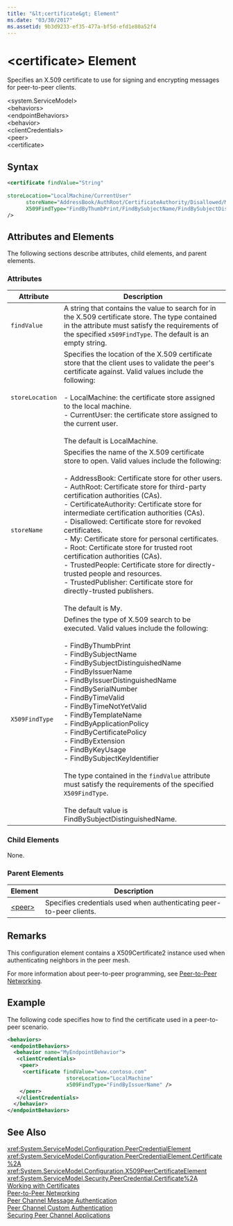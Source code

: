 ```yaml
---
title: "&lt;certificate&gt; Element"
ms.date: "03/30/2017"
ms.assetid: 9b3d9233-ef35-477a-bf5d-efd1e80a52f4
---
```

# &lt;certificate&gt; Element
Specifies an X.509 certificate to use for signing and encrypting messages for peer-to-peer clients.  
  
 \<system.ServiceModel>  
\<behaviors>  
\<endpointBehaviors>  
\<behavior>  
\<clientCredentials>  
\<peer>  
\<certificate>  
  
## Syntax  
  
```xml  
<certificate findValue="String"   
  
storeLocation="LocalMachine/CurrentUser"  
      storeName="AddressBook/AuthRoot/CertificateAuthority/Disallowed/My/Root/TrustedPeople/TrustedPublisher"  
      X509FindType="FindByThumbPrint/FindBySubjectName/FindBySubjectDistinguishedName/FindByIssuerName/FindByIssuerDistinguishedName/FindBySerialNumber/FindByTimeValid/FindByTimeNotYetValid/FindByTemplateName/FindByApplicationPolicy/FindByCertificatePolicy/FindByExtension/FindByKeyUsage/FindBySubjectKeyIdentifier"  
/>  
```  
  
## Attributes and Elements  
 The following sections describe attributes, child elements, and parent elements.  
  
### Attributes  
  
|Attribute|Description|  
|---------------|-----------------|  
|`findValue`|A string that contains the value to search for in the X.509 certificate store. The type contained in the attribute must satisfy the requirements of the specified `x509FindType`. The default is an empty string.|  
|`storeLocation`|Specifies the location of the X.509 certificate store that the client uses to validate the peer's certificate against. Valid values include the following:<br /><br /> -   LocalMachine: the certificate store assigned to the local machine.<br />-   CurrentUser: the certificate store assigned to the current user.<br /><br /> The default is LocalMachine.|  
|`storeName`|Specifies the name of the X.509 certificate store to open. Valid values include the following:<br /><br /> -   AddressBook: Certificate store for other users.<br />-   AuthRoot: Certificate store for third-party certification authorities (CAs).<br />-   CertificateAuthority: Certificate store for intermediate certification authorities (CAs).<br />-   Disallowed: Certificate store for revoked certificates.<br />-   My: Certificate store for personal certificates.<br />-   Root: Certificate store for trusted root certification authorities (CAs).<br />-   TrustedPeople: Certificate store for directly-trusted people and resources.<br />-   TrustedPublisher: Certificate store for directly-trusted publishers.<br /><br /> The default is My.|  
|`X509FindType`|Defines the type of X.509 search to be executed. Valid values include the following:<br /><br /> -   FindByThumbPrint<br />-   FindBySubjectName<br />-   FindBySubjectDistinguishedName<br />-   FindByIssuerName<br />-   FindByIssuerDistinguishedName<br />-   FindBySerialNumber<br />-   FindByTimeValid<br />-   FindByTimeNotYetValid<br />-   FindByTemplateName<br />-   FindByApplicationPolicy<br />-   FindByCertificatePolicy<br />-   FindByExtension<br />-   FindByKeyUsage<br />-   FindBySubjectKeyIdentifier<br /><br /> The type contained in the `findValue` attribute must satisfy the requirements of the specified `X509FindType`.<br /><br /> The default value is FindBySubjectDistinguishedName.|  
  
### Child Elements  
 None.  
  
### Parent Elements  
  
|Element|Description|  
|-------------|-----------------|  
|[\<peer>](../../../../../docs/framework/configure-apps/file-schema/wcf/peer-of-clientcredentials-element.md)|Specifies credentials used when authenticating peer-to-peer clients.|  
  
## Remarks  
 This configuration element contains a X509Certificate2 instance used when authenticating neighbors in the peer mesh.  
  
 For more information about peer-to-peer programming, see [Peer-to-Peer Networking](../../../../../docs/framework/wcf/feature-details/peer-to-peer-networking.md).  
  
## Example  
 The following code specifies how to find the certificate used in a peer-to-peer scenario.  
  
```xml  
<behaviors>  
 <endpointBehaviors>  
  <behavior name="MyEndpointBehavior">  
   <clientCredentials>  
    <peer>  
     <certificate findValue="www.contoso.com"   
                   storeLocation="LocalMachine"  
                   x509FindType="FindByIssuerName" />  
    </peer>  
   </clientCredentials>  
  </behavior>  
</endpointBehaviors>  
```  
  
## See Also  
 <xref:System.ServiceModel.Configuration.PeerCredentialElement>  
 <xref:System.ServiceModel.Configuration.PeerCredentialElement.Certificate%2A>  
 <xref:System.ServiceModel.Configuration.X509PeerCertificateElement>  
 <xref:System.ServiceModel.Security.PeerCredential.Certificate%2A>  
 [Working with Certificates](../../../../../docs/framework/wcf/feature-details/working-with-certificates.md)  
 [Peer-to-Peer Networking](../../../../../docs/framework/wcf/feature-details/peer-to-peer-networking.md)  
 [Peer Channel Message Authentication](http://msdn.microsoft.com/library/80e73386-514e-4c30-9e4a-b9ca8c173a95)  
 [Peer Channel Custom Authentication](http://msdn.microsoft.com/library/4aa8a82e-41a8-48e2-8621-7e1cbabdca7c)  
 [Securing Peer Channel Applications](../../../../../docs/framework/wcf/feature-details/securing-peer-channel-applications.md)
